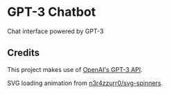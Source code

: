 # GPT-3 Chatbot

Chat interface powered by GPT-3

## Credits

This project makes use of [OpenAI's GPT-3 API](https://openai.com/api/).

SVG loading animation from [n3r4zzurr0/svg-spinners](https://github.com/n3r4zzurr0/svg-spinners).
